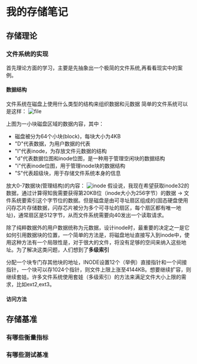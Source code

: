 # 我的存储笔记
## 存储理论
### 文件系统的实现
首先理论方面的学习，主要是先抽象出一个极简的文件系统,再看看现实中的案例。

#### 数据结构
文件系统在磁盘上使用什么类型的结构来组织数据和元数据
简单的文件系统可以是这样：
![file](/storage/dcim/Screenshots/Screenshot_20230807_171910_Edge.jpg)

上图为一小块磁盘区域的数据内容，其中：
* 磁盘被分为64个小块(block)，每块大小为4KB
* "D"代表数据，为用户数据的代表
* "I"代表inode，为存放文件元数据的结构
* "d"代表数据位图和inode位图，是一种用于管理空闲块的数据结构
* "i"代表inode位图，用于管理inode块的数据结构
* "S"代表超级块，用于存储文件系统本身的信息

放大0-7数据块(管理结构)的内容：
![inode](/storage/dcim/Screenshots/Screenshot_20230807_173332_Edge.jpg)
假设说，我现在希望获取inode32的数据，通过计算得知我需要获得第20KB位（inode大小为256字节）的数据 -> 文件系统要索引这个字节位的数据。但是磁盘是由可寻址扇区组成的(固态硬盘使用闪存芯片存储数据，闪存芯片被分为多个可寻址的扇区，每个扇区都有唯一地址)，通常扇区是512字节，从而文件系统需要向40发出一个读取请求。

除了纯粹数据外的用户数据统称为元数据，设计inode时，最重要的决定之一是它如何引用数据块的位置，一个简单的方法是，将磁盘地址直接写入到inode中，使用这种方法有一个局限性是，对于很大的文件，将没有足够的空间来纳入这些地址。为了解决这类问题，人们想到了**多级索引**

分配一个块专门存其他块的地址，INODE设置12个（举例）直接指针和一个间接指针，一个块可以存1024个指针，则文件上限上涨至4144KB。想要继续扩容，则继续套娃。许多文件系统使用套娃（多级索引）的方法来满足文件大小上限的需求，比如ext2,ext3。



#### 访问方法

## 存储基准

### 有哪些衡量指标

### 有哪些测试基准

### 